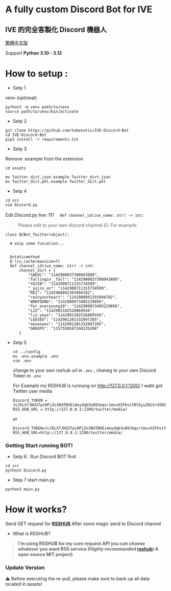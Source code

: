 # A fully custom Discord Bot for IVE

## IVE 的完全客製化 Discord 機器人
  [繁體中文版](https://github.com/twkenxtis/IVE-Discord-Bot/tree/main/docs)

Support **Python 3.10 - 3.12**

# How to setup :

- Setp 1

venv (optional)
```
python3 -m venv path/to/venv
source path/to/venv/bin/activate
```

- Setp 2
```
git clone https://github.com/twkenxtis/IVE-Discord-Bot
cd IVE-Discord-Bot
pip3 install -r requirements.txt
```

- Setp 3
  
Remove .example from the extension
```
cd assets

mv Twitter_dict.json.example Twitter_dict.json
mv Twitter_dict.pkl.example Twitter_dict.pkl
```

- Setp 4
  
```
cd src 
vim Discord.py 
```

 Edit Discord.py line :111 　``def channel_id(ive_name: str) -> int:``
 > Please edit to your own discord channel ID.
For example:
    
    class DCBot_Twitter(object):

      # skip some funcation...

      
      @staticmethod
      @ lru_cache(maxsize=7)
      def channel_id(ive_name: str) -> int:
          channel_dict = {
              "GAEUL": "1142900837300043889",
              "fallingin__fall": "1142900837300043889",
              "YUJIN": "1142900711315734599",
              "_yujin_an": "1142900711315734599",
              "REI": "1142900891393994782",
              "reinyourheart": "1142900891393994782",
              "WONYOUNG": "1142900973405229056",
              "for_everyoung10": "1142900973405229056",
              "LIZ": "1142901102526869556",
              "liz.yeyo": "1142901102526869556",
              "LEESEO": "1142901201332097205",
              "eeseooes": "1142901201332097205",
              "GROUPS": "1157550597248135208"
          }
      
    
- Setp 5
 
  ```
  cd ../config
  mv .env.example .env
  vim .env
  ```
  
  change to your own rsshub url in `.env` ,
  chaneg to your own Discord Token in `.env`
  
  For Example my RSSHUB is runnung on http://127.0.0.1:1200/ I wabt got Twitter user media
  
  ```
  Discord_TOKEN = JcJbLXfJHU2fpi0PjZo3BdfBUEi4eydqb3u89Jmqsr1msxXSFkviYDlEyuZ02SrdSDSShfEY
  RSS_HUB_URL = http://127.0.0.1:1200/twitter/media/
  ```

  or

  ```
  Discord_TOKEN=JcJbLXfJHU2fpi0PjZo3BdfBUEi4eydqb3u89Jmqsr1msxXSFkviYDlEyuZ02SrdSDSShfEY
  RSS_HUB_URL=http://127.0.0.1:1200/twitter/media/
  ```

### Getting Start running BOT!

- Setp 6 : Run Discord BOT first
  
``` 
cd src 
python3 Discord.py
```
    
    
- Step 7 start main.py
  
```
python3 main.py
```
  

# How it works?
Send GET request for [**RSSHUB**](https://github.com/DIYgod/RSSHub) After some magic send to Discord channel
- What is RSSHUB?
> **I'm using **RSSHUB** for my core request API you can choese whatever you want RSS service (Highly recommended [rsshub](https://github.com/DIYgod/RSSHub)) A open source MIT project)**


### Update Version
⚠️ Before executing the re-pull, please make sure to back up all data located in assets!
